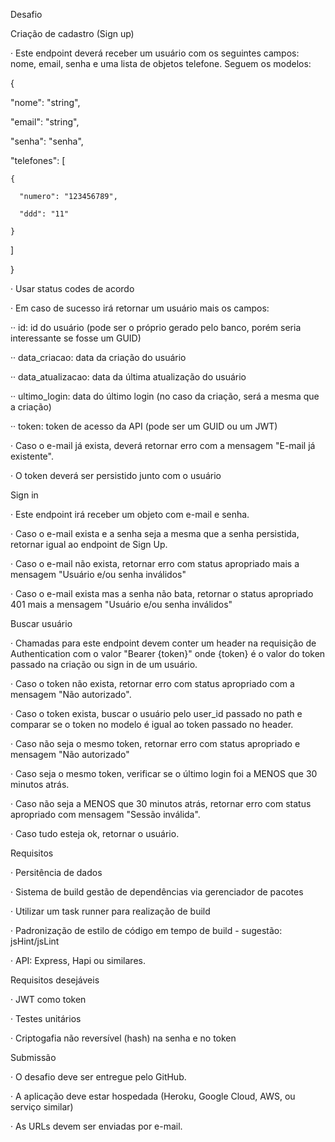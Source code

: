 Desafio

 

Criação de cadastro (Sign up)

· Este endpoint deverá receber um usuário com os seguintes campos: nome, email, senha e uma lista de objetos telefone. Seguem os modelos:

{

  "nome": "string",

  "email": "string",

  "senha": "senha",

  "telefones": [

    {

      "numero": "123456789",

      "ddd": "11"

    }

  ]

}

· Usar status codes de acordo

· Em caso de sucesso irá retornar um usuário mais os campos:

·· id: id do usuário (pode ser o próprio gerado pelo banco, porém seria interessante se fosse um GUID)

·· data_criacao: data da criação do usuário

·· data_atualizacao: data da última atualização do usuário

·· ultimo_login: data do último login (no caso da criação, será a mesma que a criação)

·· token: token de acesso da API (pode ser um GUID ou um JWT)

· Caso o e-mail já exista, deverá retornar erro com a mensagem "E-mail já existente".

· O token deverá ser persistido junto com o usuário

 

Sign in

· Este endpoint irá receber um objeto com e-mail e senha.

· Caso o e-mail exista e a senha seja a mesma que a senha persistida, retornar igual ao endpoint de Sign Up.

· Caso o e-mail não exista, retornar erro com status apropriado mais a mensagem "Usuário e/ou senha inválidos"

· Caso o e-mail exista mas a senha não bata, retornar o status apropriado 401 mais a mensagem "Usuário e/ou senha inválidos"

 

Buscar usuário

· Chamadas para este endpoint devem conter um header na requisição de Authentication com o valor "Bearer {token}" onde {token} é o valor do token passado na criação ou sign in de um usuário.

· Caso o token não exista, retornar erro com status apropriado com a mensagem "Não autorizado".

· Caso o token exista, buscar o usuário pelo user_id passado no path e comparar se o token no modelo é igual ao token passado no header.

· Caso não seja o mesmo token, retornar erro com status apropriado e mensagem "Não autorizado"

· Caso seja o mesmo token, verificar se o último login foi a MENOS que 30 minutos atrás.

· Caso não seja a MENOS que 30 minutos atrás, retornar erro com status apropriado com mensagem "Sessão inválida".

· Caso tudo esteja ok, retornar o usuário.

 

Requisitos

· Persitência de dados

· Sistema de build gestão de dependências via gerenciador de pacotes

· Utilizar um task runner para realização de build

· Padronização de estilo de código em tempo de build - sugestão: jsHint/jsLint

· API: Express, Hapi ou similares.

 

Requisitos desejáveis

· JWT como token

· Testes unitários

· Criptogafia não reversível (hash) na senha e no token

 

Submissão

· O desafio deve ser entregue pelo GitHub. 

· A aplicação deve estar hospedada (Heroku, Google Cloud, AWS, ou serviço similar) 

· As URLs devem ser enviadas por e-mail.
